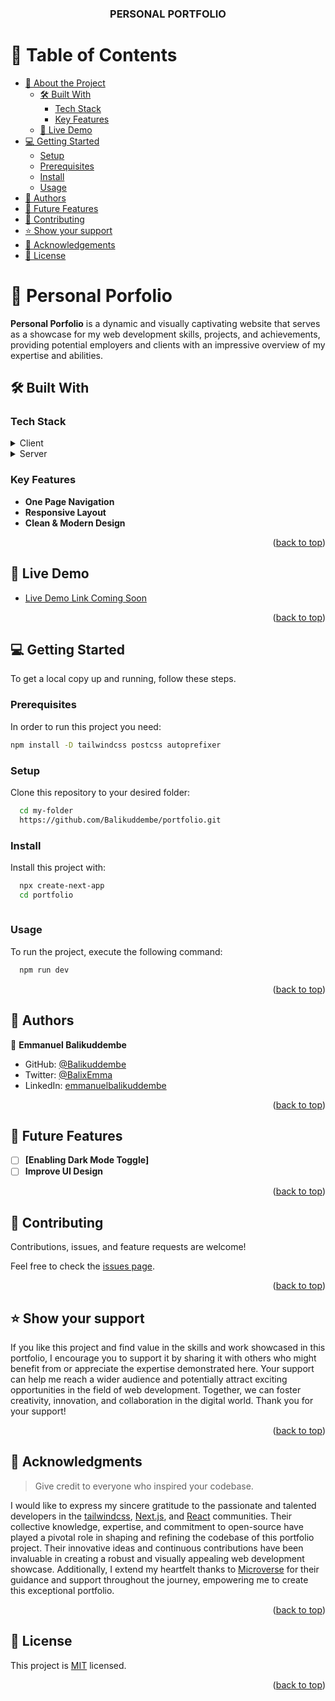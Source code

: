 <a name="readme-top"></a>
<div align="center">
  <h3><b>PERSONAL PORTFOLIO</b></h3>
</div>

<!-- TABLE OF CONTENTS -->

# 📗 Table of Contents

- [📖 About the Project](#about-project)
  - [🛠 Built With](#built-with)
    - [Tech Stack](#tech-stack)
    - [Key Features](#key-features)
  - [🚀 Live Demo](#live-demo)
- [💻 Getting Started](#getting-started)
  - [Setup](#setup)
  - [Prerequisites](#prerequisites)
  - [Install](#install)
  - [Usage](#usage)
- [👥 Authors](#authors)
- [🔭 Future Features](#future-features)
- [🤝 Contributing](#contributing)
- [⭐️ Show your support](#support)
- [🙏 Acknowledgements](#acknowledgements)
- [📝 License](#license)

<!-- PROJECT DESCRIPTION -->

# 📖 Personal Porfolio <a name="about-project"></a>

**Personal Porfolio** is a dynamic and visually captivating website that serves as a showcase for my web development skills, projects, and achievements, providing potential employers and clients with an impressive overview of my expertise and abilities.

## 🛠 Built With <a name="built-with"></a>

### Tech Stack <a name="tech-stack"></a>

<details>
  <summary>Client</summary>
  <ul>
    <li><a href="https://reactjs.org/">React.js</a></li>
    <li><a href="https://nextjs.org/">Next.js</a></li>
    <li><a href="https://tailwindcss.com/">Tailwindcss</a></li>
  </ul>
</details>

<details>
  <summary>Server</summary>
  <ul>
    <li><a href="http://localhost:3000">local host</a></li>
  </ul>
</details>

<!-- Features -->

### Key Features <a name="key-features"></a>

- **One Page Navigation**
- **Responsive Layout**
- **Clean & Modern Design**

<p align="right">(<a href="#readme-top">back to top</a>)</p>

<!-- LIVE DEMO -->

## 🚀 Live Demo <a name="live-demo"></a>

- [Live Demo Link Coming Soon]()

<p align="right">(<a href="#readme-top">back to top</a>)</p>

<!-- GETTING STARTED -->

## 💻 Getting Started <a name="getting-started"></a>

To get a local copy up and running, follow these steps.

### Prerequisites

In order to run this project you need:

```sh
npm install -D tailwindcss postcss autoprefixer
```

### Setup

Clone this repository to your desired folder:

```sh
  cd my-folder
  https://github.com/Balikuddembe/portfolio.git
```

### Install

Install this project with:

```sh
  npx create-next-app
  cd portfolio
  
```
### Usage

To run the project, execute the following command:

```sh
  npm run dev
```

<p align="right">(<a href="#readme-top">back to top</a>)</p>

<!-- AUTHORS -->

## 👥 Authors <a name="authors"></a>

👤 **Emmanuel Balikuddembe**

- GitHub: [@Balikuddembe](https://github.com/Balikuddembe)
- Twitter: [@BalixEmma](https://twitter.com/BalixEmma)
- LinkedIn: [emmanuelbalikuddembe](https://www.linkedin.com/in/emmanuelbalikuddembe/)

<p align="right">(<a href="#readme-top">back to top</a>)</p>

<!-- FUTURE FEATURES -->

## 🔭 Future Features <a name="future-features"></a>

- [ ] **[Enabling Dark Mode Toggle]**
- [ ] **Improve UI Design**

<p align="right">(<a href="#readme-top">back to top</a>)</p>

<!-- CONTRIBUTING -->

## 🤝 Contributing <a name="contributing"></a>

Contributions, issues, and feature requests are welcome!

Feel free to check the [issues page](https://github.com/Balikuddembe/portfolio/issues).

<p align="right">(<a href="#readme-top">back to top</a>)</p>

<!-- SUPPORT -->

## ⭐️ Show your support <a name="support"></a>

If you like this project and find value in the skills and work showcased in this portfolio, I encourage you to support it by sharing it with others who might benefit from or appreciate the expertise demonstrated here. Your support can help me reach a wider audience and potentially attract exciting opportunities in the field of web development. Together, we can foster creativity, innovation, and collaboration in the digital world. Thank you for your support!

<p align="right">(<a href="#readme-top">back to top</a>)</p>

<!-- ACKNOWLEDGEMENTS -->

## 🙏 Acknowledgments <a name="acknowledgements"></a>

> Give credit to everyone who inspired your codebase.

I would like to express my sincere gratitude to the passionate and talented developers in the [tailwindcss](https://github.com/tailwindlabs/tailwindcss/discussions), [Next.js](https://github.com/vercel/next.js/discussions), and [React](https://dev.to/t/react) communities. Their collective knowledge, expertise, and commitment to open-source have played a pivotal role in shaping and refining the codebase of this portfolio project. Their innovative ideas and continuous contributions have been invaluable in creating a robust and visually appealing web development showcase. Additionally, I extend my heartfelt thanks to [Microverse](https://www.microverse.org/) for their guidance and support throughout the journey, empowering me to create this exceptional portfolio.

<p align="right">(<a href="#readme-top">back to top</a>)</p>

<!-- LICENSE -->

## 📝 License <a name="license"></a>

This project is [MIT](./MIT.md) licensed.

<p align="right">(<a href="#readme-top">back to top</a>)</p>
